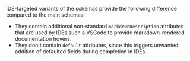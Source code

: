 IDE-targeted variants of the schemas provide the following difference compared to the main schemas:
- They contain additional non-standard `markdownDescription` attributes that are used by IDEs such a VSCode
to provide markdown-rendered documentation hovers.
- They don't contain `default` attributes, since this triggers unwanted addition of defaulted fields during completion in IDEs.